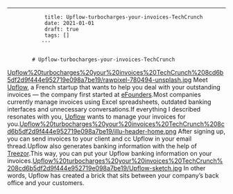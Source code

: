 ---
                title: Upflow-turbocharges-your-invoices-TechCrunch
                date: 2021-01-01    
                draft: true
                tags: []
               ---


            # Upflow-turbocharges-your-invoices-TechCrunch

[Upflow%20turbocharges%20your%20invoices%20TechCrunch%208cd6b5df2d9f444e952719e098a7be19/rawpixel-780494-unsplash.jpg](Upflow%20turbocharges%20your%20invoices%20TechCrunch%208cd6b5df2d9f444e952719e098a7be19/rawpixel-780494-unsplash.jpg)
Meet [Upflow](https://upflow.io/), a French startup that wants to help you deal with your outstanding invoices — the company first started at [eFounders](https://www.efounders.com/).Most companies currently manage invoices using Excel spreadsheets, outdated banking interfaces and unnecessary conversations.If everything I described resonates with you, [Upflow](https://crunchbase.com/organization/upflow) wants to manage your invoices for you.[Upflow%20turbocharges%20your%20invoices%20TechCrunch%208cd6b5df2d9f444e952719e098a7be19/illu-header-home.png](Upflow%20turbocharges%20your%20invoices%20TechCrunch%208cd6b5df2d9f444e952719e098a7be19/illu-header-home.png)
After signing up, you can send invoices to your client and cc Upflow in your email thread.Upflow also generates banking information with the help of [Treezor](https://www.treezor.com/en/).This way, you can put your Upflow banking information on your invoices.[Upflow%20turbocharges%20your%20invoices%20TechCrunch%208cd6b5df2d9f444e952719e098a7be19/Upflow-sketch.jpg](Upflow%20turbocharges%20your%20invoices%20TechCrunch%208cd6b5df2d9f444e952719e098a7be19/Upflow-sketch.jpg)
In other words, Upflow has created a brick that sits between your company’s back office and your customers.